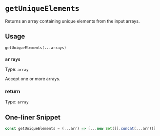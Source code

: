 # `getUniqueElements`

Returns an array containing unique elements from the input arrays.

## Usage

`getUniqueElements(...arrays)`

### `arrays`

Type: `array`

Accept one or more arrays.

### return

Type: `array`

## One-liner Snippet

```javascript
const getUniqueElements = (...arr) => [...new Set([].concat(...arr))]
```
